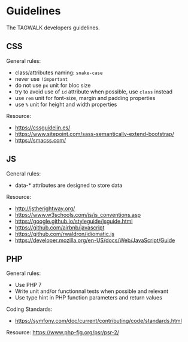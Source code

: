 # Guidelines

The TAGWALK developers guidelines.

## CSS

General rules:
- class/attributes naming: `snake-case`
- never use `!important`
- do not use `px` unit for bloc size 
- try to avoid use of `id` attribute when possible, use `class` instead
- use `rem` unit for font-size, margin and padding properties
- use `%` unit for height and width properties

Resource: 
- https://cssguidelin.es/
- https://www.sitepoint.com/sass-semantically-extend-bootstrap/
- https://smacss.com/

## JS

General rules:
- data-* attributes are designed to store data

Resource: 
- http://jstherightway.org/
- https://www.w3schools.com/js/js_conventions.asp
- https://google.github.io/styleguide/jsguide.html
- https://github.com/airbnb/javascript
- https://github.com/rwaldron/idiomatic.js
- https://developer.mozilla.org/en-US/docs/Web/JavaScript/Guide

## PHP

General rules:
- Use PHP 7
- Write unit and/or functionnal tests when possible and relevant
- Use type hint in PHP function parameters and return values 

Coding Standards:
- https://symfony.com/doc/current/contributing/code/standards.html

Resource: https://www.php-fig.org/psr/psr-2/
